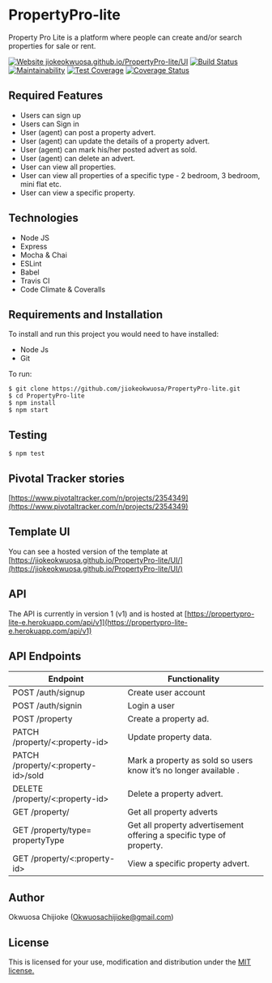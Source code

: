 # PropertyPro-lite

Property Pro Lite is a platform where people can create and/or search properties for sale or rent.

[![Website jiokeokwuosa.github.io/PropertyPro-lite/UI](https://img.shields.io/website-up-down-green-red/https/jiokeokwuosa.github.io/PropertyPro-lite/UI.svg)](https://jiokeokwuosa.github.io/PropertyPro-lite/UI/)
[![Build Status](https://travis-ci.org/jiokeokwuosa/PropertyPro-lite.svg?branch=develop)](https://travis-ci.org/jiokeokwuosa/PropertyPro-lite)
[![Maintainability](https://api.codeclimate.com/v1/badges/1ddfdf8386b8ed46765f/maintainability)](https://codeclimate.com/github/jiokeokwuosa/PropertyPro-lite/maintainability)
[![Test Coverage](https://api.codeclimate.com/v1/badges/1ddfdf8386b8ed46765f/test_coverage)](https://codeclimate.com/github/jiokeokwuosa/PropertyPro-lite/test_coverage)
[![Coverage Status](https://coveralls.io/repos/github/jiokeokwuosa/PropertyPro-lite/badge.svg)](https://coveralls.io/github/jiokeokwuosa/PropertyPro-lite)

## Required Features

- Users can sign up
- Users can Sign in
- User (agent) can post a property advert.
- User (agent) can update the details of a property advert.
- User (agent) can mark his/her posted advert as sold.
- User (agent) can delete an advert.
- User can view all properties.
- User can view all properties of a specific type - 2 bedroom, 3 bedroom,
mini flat etc.
- User can view a specific property.

## Technologies

- Node JS
- Express
- Mocha & Chai
- ESLint
- Babel
- Travis CI
- Code Climate & Coveralls

## Requirements and Installation

To install and run this project you would need to have installed:
- Node Js
- Git

To run:
```
$ git clone https://github.com/jiokeokwuosa/PropertyPro-lite.git
$ cd PropertyPro-lite
$ npm install
$ npm start
```

## Testing
```
$ npm test
```

## Pivotal Tracker stories

[https://www.pivotaltracker.com/n/projects/2354349](https://www.pivotaltracker.com/n/projects/2354349)

## Template UI

You can see a hosted version of the template at [https://jiokeokwuosa.github.io/PropertyPro-lite/UI/](https://jiokeokwuosa.github.io/PropertyPro-lite/UI/)

## API

The API is currently in version 1 (v1) and is hosted at [https://propertypro-lite-e.herokuapp.com/api/v1](https://propertypro-lite-e.herokuapp.com/api/v1)

## API Endpoints

| Endpoint                                         | Functionality                            |
| ------------------------------------------------ | -----------------------------------------|
| POST /auth/signup                                | Create user account                      |
| POST /auth/signin                                | Login a user                             |
| POST /property                                   | Create a property ad.                    |
| PATCH /property/<:property-id>                   | Update property data.                    |
| PATCH /property/<:property-id>/sold              | Mark a property as sold so users know it’s no longer available .|
| DELETE /property/<:property-id>                  | Delete a property advert.                |
| GET /property/                                   | Get all property adverts                 |
| GET /property/type= propertyType                 | Get all property advertisement offering a specific type of property. |
| GET /property/<:property-id>                     |  View a specific property advert.        |

## Author

Okwuosa Chijioke (Okwuosachijioke@gmail.com)

## License

This is licensed for your use, modification and distribution under the [MIT license.](https://opensource.org/licenses/MIT)
